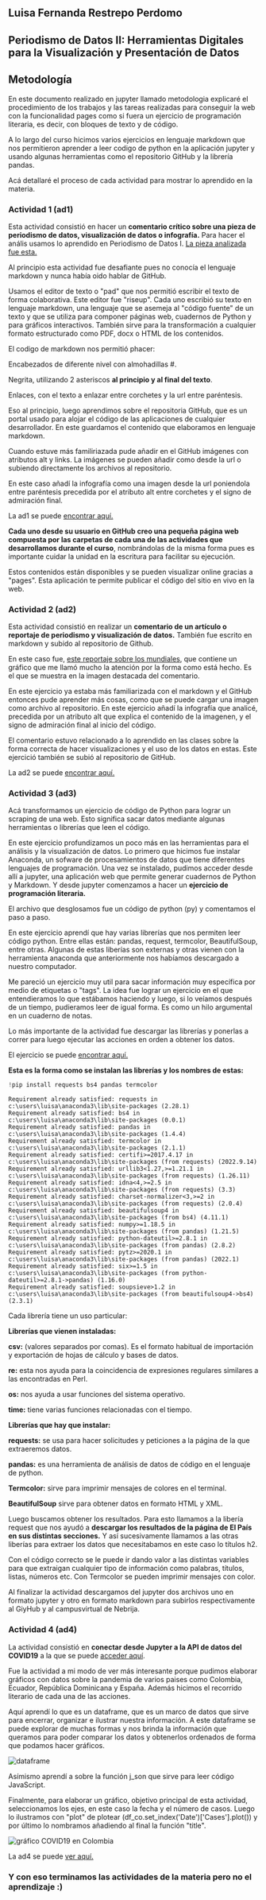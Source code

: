 ## Luisa Fernanda Restrepo Perdomo

## Periodismo de Datos II: Herramientas Digitales para la Visualización y Presentación de Datos

## Metodología 

En este documento realizado en jupyter llamado metodologia explicaré el procedimiento de los trabajos y las tareas realizadas para conseguir la web con la funcionalidad pages como si fuera un ejercicio de programación literaria, es decir, con bloques de texto y de código.

A lo largo del curso hicimos varios ejercicios en lenguaje markdown que nos permitieron aprender a leer codigo de python en la aplicación jupyter y usando algunas herramientas como el repositorio GitHub y la librería pandas. 

Acá detallaré el proceso de cada actividad para mostrar lo aprendido en la materia.

### Actividad 1 (ad1)

Esta actividad consistió en hacer un **comentario crítico sobre una pieza de periodismo de datos, visualización de datos o infografía.** Para hacer el anális usamos lo aprendido en Periodismo de Datos I. [La pieza analizada fue esta.](https://www.elcolombiano.com/multimedia/infografias/las-prioridades-para-contener-avance-del-covid-19-BF12609228)

Al principio esta actividad fue desafiante pues no conocía el lenguaje markdown y nunca había oido hablar de GitHub.

Usamos el editor de texto o "pad" que nos permitió escribir el texto de forma colaborativa. Este editor fue "riseup". Cada uno escribió su texto en lenguaje markdown, una lenguaje que se asemeja al "código fuente" de un texto y que se utiliza para componer páginas web, cuadernos de Python y para gráficos interactivos. También sirve para la transformación a cualquier formato estructurado como PDF, docx o HTML de los contenidos. 

El codigo de markdown nos permitió phacer:

Encabezados de diferente nivel con almohadillas #.

Negrita, utilizando 2 asteriscos **al principio y al final del texto**.

Enlaces, con el texto a enlazar entre corchetes y la url entre paréntesis.

Eso al principio, luego aprendimos sobre el repositoria GitHub, que es un portal usado para alojar el código de las aplicaciones de cualquier desarrollador. En este guardamos el contenido que elaboramos en lenguaje markdown. 

Cuando estuve más familiriazada pude añadir en el GitHub imágenes con atributos alt y links. La imágenes se pueden añadir como desde la url o subiendo directamente los archivos al repositorio.

En este caso añadí la infografía como una imagen desde la url poniendola entre paréntesis precedida por el atributo alt entre corchetes y el signo de admiración final.

La ad1 se puede [encontrar aquí.](https://github.com/nebrijas/2022online-luisafrp/blob/main/ad1.md)


**Cada uno desde su usuario en GitHub creo una pequeña página web compuesta por las carpetas de cada una de las actividades que desarrollamos durante el curso**, nombrándolas de la misma forma pues es importante cuidar la unidad en la escritura para facilitar su ejecución.

Estos contenidos están disponibles y se pueden visualizar online gracias a "pages". Esta aplicación te permite publicar el código del sitio en vivo en la web.

### Actividad 2 (ad2)

Esta actividad consistió en realizar un **comentario de un artículo o reportaje de periodismo y visualización de datos.** También fue escrito en markdown y subido al repositorio de Github.

En este caso fue, [este reportaje sobre los mundiales](https://www.eltiempo.com/datos/mundial-qatar-2022-datos-curiosos-de-la-copa-mundo-de-la-fifa-711095), que contiene un gráfico que me llamó mucho la atención por la forma como está hecho. Es el que se muestra en la imagen destacada del comentario.

En este ejercicio ya estaba más familiarizada con el markdown y el GitHub entonces pude aprender más cosas, como que se puede cargar una imagen como archivo al repositorio. En este ejercicio añadí la infografía que analicé, precedida por un atributo alt que explica el contenido de la imagenen, y el signo de admiración final al inicio del código.

El comentario estuvo relacionado a lo aprendido en las clases sobre la forma correcta de hacer visualizaciones y el uso de los datos en estas. Este ejercició también se subió al repositorio de GitHub. 

La ad2 se puede [encontrar aquí.](https://github.com/nebrijas/2022online-luisafrp/blob/main/ad2.md)

### Actividad 3 (ad3)

Acá transformamos un ejercicio de código de Python para lograr un scraping de una web. Esto significa sacar datos mediante algunas herramientas o librerías que leen el código. 

En este ejercicio profundizamos un poco más en las herramientas para el análisis y la visualización de datos. Lo primero que hicimos fue instalar Anaconda, un sofware de procesamientos de datos que tiene diferentes lenguajes de programación. Una vez se instalado, pudimos acceder desde allí a jupyter, una aplicación web que permite generar cuadernos de Python y Markdown. Y desde jupyter comenzamos a hacer un **ejercicio de programación literaria.**

El archivo que desglosamos fue un código de python (py) y comentamos el paso a paso. 

En este ejercicio aprendí que hay varias librerías que nos permiten leer código python. Entre ellas están: pandas, request, termcolor, BeautifulSoup, entre otras. Algunas de estas liberías son externas y otras vienen con la herramienta anaconda que anteriormente nos habíamos descargado a nuestro computador.

Me pareció un ejercicio muy util para sacar información muy específica por medio de etiquetas o "tags". La idea fue lograr un ejercicio en el que entendieramos lo que estábamos haciendo y luego, si lo veíamos después de un tiempo, pudieramos leer de igual forma. Es como un hilo argumental en un cuaderno de notas.

Lo más importante de la actividad fue descargar las librerías y ponerlas a correr para luego ejecutar las acciones en orden a obtener los datos.

El ejercicio se puede [encontrar aquí.](https://github.com/nebrijas/2022online-luisafrp/blob/main/ad3.md)

**Esta es la forma como se instalan las librerías y los nombres de estas:**


```python
!pip install requests bs4 pandas termcolor
```

    Requirement already satisfied: requests in c:\users\luisa\anaconda3\lib\site-packages (2.28.1)
    Requirement already satisfied: bs4 in c:\users\luisa\anaconda3\lib\site-packages (0.0.1)
    Requirement already satisfied: pandas in c:\users\luisa\anaconda3\lib\site-packages (1.4.4)
    Requirement already satisfied: termcolor in c:\users\luisa\anaconda3\lib\site-packages (2.1.1)
    Requirement already satisfied: certifi>=2017.4.17 in c:\users\luisa\anaconda3\lib\site-packages (from requests) (2022.9.14)
    Requirement already satisfied: urllib3<1.27,>=1.21.1 in c:\users\luisa\anaconda3\lib\site-packages (from requests) (1.26.11)
    Requirement already satisfied: idna<4,>=2.5 in c:\users\luisa\anaconda3\lib\site-packages (from requests) (3.3)
    Requirement already satisfied: charset-normalizer<3,>=2 in c:\users\luisa\anaconda3\lib\site-packages (from requests) (2.0.4)
    Requirement already satisfied: beautifulsoup4 in c:\users\luisa\anaconda3\lib\site-packages (from bs4) (4.11.1)
    Requirement already satisfied: numpy>=1.18.5 in c:\users\luisa\anaconda3\lib\site-packages (from pandas) (1.21.5)
    Requirement already satisfied: python-dateutil>=2.8.1 in c:\users\luisa\anaconda3\lib\site-packages (from pandas) (2.8.2)
    Requirement already satisfied: pytz>=2020.1 in c:\users\luisa\anaconda3\lib\site-packages (from pandas) (2022.1)
    Requirement already satisfied: six>=1.5 in c:\users\luisa\anaconda3\lib\site-packages (from python-dateutil>=2.8.1->pandas) (1.16.0)
    Requirement already satisfied: soupsieve>1.2 in c:\users\luisa\anaconda3\lib\site-packages (from beautifulsoup4->bs4) (2.3.1)
    

Cada librería tiene un uso particular:

**Librerías que vienen instaladas:**

**csv:** (valores separados por comas). Es el formato habitual de importación y exportación de hojas de cálculo y bases de datos.

**re:** esta nos ayuda para la coincidencia de expresiones regulares similares a las encontradas en Perl.

**os:** nos ayuda a usar funciones del sistema operativo.

**time:** tiene varias funciones relacionadas con el tiempo. 

**Librerías que hay que instalar:**

**requests:** se usa para hacer solicitudes y peticiones a la página de la que extraeremos datos.

**pandas:** es una herramienta de análisis de datos de código en el lenguaje de python.

**Termcolor:** sirve para imprimir mensajes de colores en el terminal.

**BeautifulSoup** sirve para obtener datos en formato HTML y XML.

Luego buscamos obtener los resultados. Para esto llamamos a la libería request que nos ayudó a **descargar los resultados de la página de El País en sus distintas secciones.** Y así sucesivamente llamamos a las otras liberías para extraer los datos que necesitabamos en este caso lo títulos h2. 

Con el código correcto se le puede ir dando valor a las distintas variables para que extraigan cualquier tipo de información como palabras, títulos, listas, números etc. Con Termcolor se pueden imprimir mensajes con color.

Al finalizar la actividad descargamos del jupyter dos archivos uno en formato jupyter y otro en formato markdown para subirlos  respectivamente al GiyHub y al campusvirtual de Nebrija.

### Actividad 4 (ad4)

La actividad consistió en **conectar desde Jupyter a la API de datos del COVID19** a la que se puede [acceder aquí](https://covid19api.com).

Fue la actividad a mi modo de ver más interesante porque pudimos elaborar gráficos con datos sobre la pandemia de varios paises como Colombia, Ecuador, República Dominicana y España. Además hicimos el recorrido literario de cada una de las acciones.

Aquí aprendí lo que es un dataframe, que es un marco de datos que sirve para encerrar, organizar e ilustrar nuestra información.
A este dataframe se puede explorar de muchas formas y nos brinda la información que queramos para poder comparar los datos y obtenerlos ordenados de forma que podamos hacer gráficos.

![dataframe](dataframe.jpg)

Asímismo aprendí a sobre la función j_son que sirve para leer código JavaScript.

Finalmente, para elaborar un gráfico, objetivo principal de esta actividad, seleccionamos los ejes, en este caso la fecha y el número de casos. Luego lo ilustramos con "plot" de plotear (df_co.set_index('Date')['Cases'].plot()) y por último lo nombramos añadiendo al final la función "title".

![gráfico COVID19 en Colombia](graficocolombia.jpg)

La ad4 se puede [ver aquí.](https://github.com/nebrijas/2022online-luisafrp/blob/main/ad4.md)

### Y con eso terminamos las actividades de la materia pero no el aprendizaje :)



```python

```
